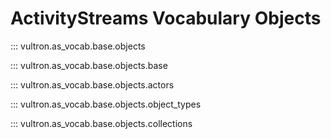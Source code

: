 # ActivityStreams Vocabulary Objects

::: vultron.as_vocab.base.objects

::: vultron.as_vocab.base.objects.base

::: vultron.as_vocab.base.objects.actors

::: vultron.as_vocab.base.objects.object_types

::: vultron.as_vocab.base.objects.collections

